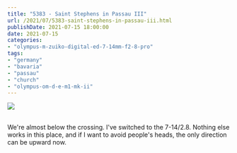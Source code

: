 ```yaml
---
title: "5383 - Saint Stephens in Passau III"
url: /2021/07/5383-saint-stephens-in-passau-iii.html
publishDate: 2021-07-15 18:00:00
date: 2021-07-15
categories:
- "olympus-m-zuiko-digital-ed-7-14mm-f2-8-pro"
tags:
- "germany"
- "bavaria"
- "passau"
- "church"
- "olympus-om-d-e-m1-mk-ii"
---
```

<div class="container">
<div class="center"><a target="_blank" href="https://d25zfm9zpd7gm5.cloudfront.net/1200x1200/2019/20190620_151824_lr.jpg"><img class="webfeedsFeaturedVisual" src="https://d25zfm9zpd7gm5.cloudfront.net/0600x0600/2019/20190620_151824_lr.jpg" /></a></div>
</div>
<br />

We're almost below the crossing. I've switched to the
7-14/2.8. Nothing else works in this place, and if I want to
avoid people's heads, the only direction can be upward now.
